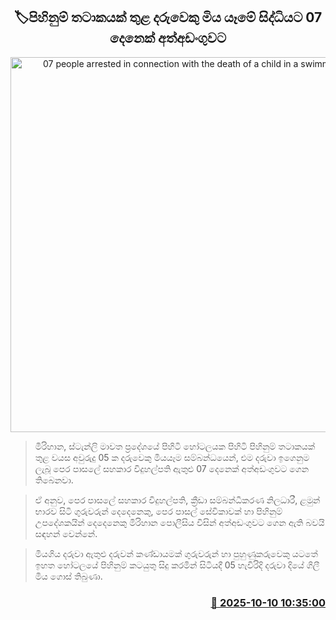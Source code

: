 <p align='center'><b><h2 align='center' title='07 people arrested in connection with the death of a child in a swimming pool'>🏷පිහිනුම් තටාකයක් තුළ දරුවෙකු මිය යෑමේ සිද්ධියට 07 දෙනෙක් අත්අඩංගුවට</h2></b></p>
<p align='center'><img src='https://helakuru.sgp1.cdn.digitaloceanspaces.com/esana/images/lib/arrested2[1].jpg' width='600' alt='07 people arrested in connection with the death of a child in a swimming pool'></p>

> මිරිහාන, ස්ටැන්ලි මාවත ප්‍රදේශයේ පිහිටි හෝටලයක පිහිටි පිහිනුම් තටාකයක් තුළ වයස අවුරුදු 05 ක දරුවෙකු මියයෑම සම්බන්ධයෙන්, එම දරුවා ඉගෙනුම ලැබූ පෙර පාසලේ සහකාර විදුහල්පති ඇතුළු 07 දෙනෙක් අත්අඩංගුවට ගෙන තිබෙනවා.

> ඒ අනුව, පෙර පාසලේ සහකාර විදුහල්පති, ක්‍රීඩා සම්බන්ධීකරණ නිලධාරී, ළමුන් භාරව සිටි ගුරුවරුන් දෙදෙනෙකු, පෙර පාසල් සේවිකාවක් හා පිහිනුම් උපදේශකයින් දෙදෙනෙකු මිරිහාන පොලීසිය විසින් අත්අඩංගුවට ගෙන ඇති බවයි සඳහන් වෙන්නේ.

> මියගිය දරුවා ඇතුළු දරුවන් කණ්ඩායමක් ගුරුවරුන් හා පුහුණුකරුවෙකු යටතේ ඉහත හෝටලයේ පිහිනුම් කටයුතු සිදු කරමින් සිටියදී 05 හැවිරිදි දරුවා දියේ ගිලී මිය ගොස් තිබුණා.



<h3 align='right'><a href='https://www.helakuru.lk/esana/p/114363/'>📅 2025-10-10 10:35:00</a></h3>
